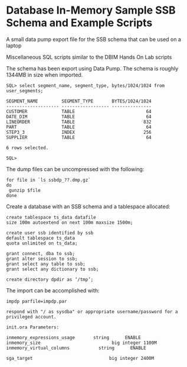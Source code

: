 # Database In-Memory Sample SSB Schema and Example Scripts

A small data pump export file for the SSB schema that can be used on a laptop

Miscellaneous SQL scripts similar to the DBIM Hands On Lab scripts

The schema has been export using Data Pump.
The schema is roughly 1344MB in size when imported.

```
SQL> select segment_name, segment_type, bytes/1024/1024 from user_segments;

SEGMENT_NAME         SEGMENT_TYPE       BYTES/1024/1024
-------------------- ------------------ ---------------
CUSTOMER             TABLE                           64
DATE_DIM             TABLE                           64
LINEORDER            TABLE                          832
PART                 TABLE                           64
STEP3_3              INDEX                          256
SUPPLIER             TABLE                           64

6 rows selected.

SQL>
```

The dump files can be uncompressed with the following:

```
for file in `ls ssbdp_??.dmp.gz`
do
 gunzip $file
done
```

Create a database with an SSB schema and a tablespace allocated:

```
create tablespace ts_data datafile 
size 100m autoextend on next 100m maxsize 1500m;

create user ssb identified by ssb
default tablespace ts_data
quota unlimited on ts_data;

grant connect, dba to ssb;
grant alter session to ssb;
grant select any table to ssb;
grant select any dictionary to ssb;

create directory dpdir as ‘/tmp’;
```

The import can be accomplished with:

```
impdp parfile=impdp.par

respond with "/ as sysdba" or appropriate username/password for a privileged account.

init.ora Parameters:

inmemory_expressions_usage	     string      ENABLE
inmemory_size			                big integer 1100M
inmemory_virtual_columns	       string      ENABLE

sga_target			                   big integer 2400M


```
